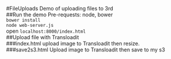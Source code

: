 #FileUploads
Demo of uploading files to 3rd  
##Run the demo
Pre-requests: node, bower  
`bower install`  
`node web-server.js`  
open `localhost:8000/index.html`  
##Upload file with Transloadit  
###index.html
upload image to Transloadit then resize.  
###save2s3.html
Upload image to Transloadit then save to my s3  
